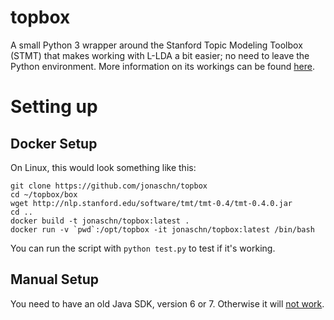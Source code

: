 # topbox
A small Python 3 wrapper around the Stanford Topic Modeling Toolbox (STMT) that makes working with L-LDA a bit easier; no need to leave the Python environment. More information on its workings can be found [here](https://cmry.github.io/notes/topbox).

# Setting up

## Docker Setup

On Linux, this would look something like this:

``` shell
git clone https://github.com/jonaschn/topbox
cd ~/topbox/box
wget http://nlp.stanford.edu/software/tmt/tmt-0.4/tmt-0.4.0.jar
cd ..
docker build -t jonaschn/topbox:latest .
docker run -v `pwd`:/opt/topbox -it jonaschn/topbox:latest /bin/bash
```
You can run the script with `python test.py` to test if it's working.


## Manual Setup
You need to have an old Java SDK, version 6 or 7. Otherwise it will [not work](https://github.com/clips/topbox/issues/9).
